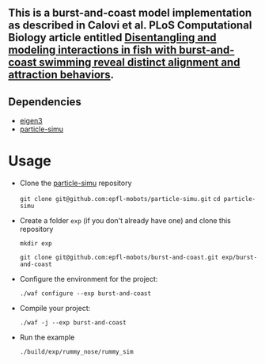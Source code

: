 ## This is a burst-and-coast model implementation as described in Calovi et al. PLoS Computational Biology article entitled [Disentangling and modeling interactions in fish with burst-and-coast swimming reveal distinct alignment and attraction behaviors](https://journals.plos.org/ploscompbiol/article?id=10.1371/journal.pcbi.1005933).


## Dependencies

- [eigen3](http://eigen.tuxfamily.org/index.php?title=Main_Page)
- [particle-simu](https://github.com/epfl-mobots/particle-simu)

# Usage

- Clone the [particle-simu](https://github.com/epfl-mobots/particle-simu) repository

   `git clone git@github.com:epfl-mobots/particle-simu.git`
   `cd particle-simu`

- Create a folder `exp` (if you don't already have one) and clone this repository

   `mkdir exp`
   
   `git clone git@github.com:epfl-mobots/burst-and-coast.git exp/burst-and-coast`
   
- Configure the environment for the project:
  
   `./waf configure --exp burst-and-coast`

- Compile your project:
  
   `./waf -j --exp burst-and-coast`
   
- Run the example

   `./build/exp/rummy_nose/rummy_sim`
